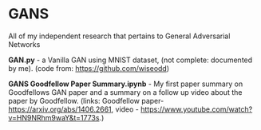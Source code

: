 # GANS

All of my independent research that pertains to General Adversarial Networks

**GAN.py** - a Vanilla GAN using MNIST dataset, (not complete: documented by me). (code from: https://github.com/wiseodd)

**GANS Goodfellow Paper Summary.ipynb** - My first paper summary on Goodfellows GAN paper and a summary on a follow up video about the paper by Goodfellow. (links: Goodfellow paper- https://arxiv.org/abs/1406.2661, video - https://www.youtube.com/watch?v=HN9NRhm9waY&t=1773s.)
